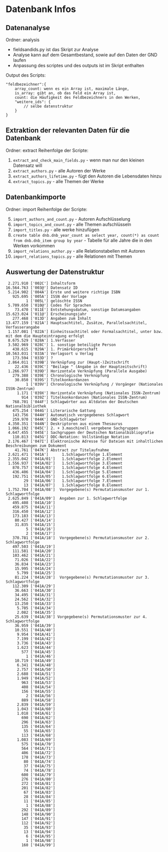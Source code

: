 # Datenbank Infos

## Datenanalyse

Ordner: analysis
* fieldsandids.py ist das Skript zur Analyse
* Analyse kann auf dem Gesamtbestand, sowie auf den Daten der GND laufen
* Anpassung des scriptes und des outputs ist im Skript enthalten

Output des Scripts:

```
"feldbezeichner":{
    array_count: wenn es ein Array ist, maximale Länge,
    is_array: gibt an, ob das Feld ein Array ist,
    count: die Häufigkeit des Feldbezeichners in den Werken,
    "weitere_ids": {
        // selbe datenstruktur
    }
}
```

## Extraktion der relevanten Daten für die Datenbank

Ordner: extract
Reihenfolge der Scripte:

1. `extract_and_check_main_fields.py` - wenn man nur den kleinen Datensatz will
2. `extract_authors.py` - alle Autoren der Werke 
3. `extract_authors_lifetime.py` - fügt den Autoren die Lebensdaten hinzu 
4. `extract_topics.py` - alle Themen der Werke 

## Datenbankimporte

Ordner: import
Reihenfolge der Scripte:

5. `import_authors_and_count.py` - Autoren Aufschlüsselung
6. `import_topics_and_count.py` - alle Themen aufschlüsseln
7. `import_titles.py` - alle werke hinzufügen
8. `create table dnb.dnb_year_count as select year, count(*) as count from dnb.dnb_item group by year` - Tabelle für alle Jahre die in den Werken vorkommen
9. `import_relations_author.py` - alle Relationstabellen mit Autoren
10. `import_relations_topics.py` - alle Relationen mit Themen

## Auswertung der Datenstruktur


```
 2.271.910 ['002C'] Inhaltsform
16.564.763 ['003@'] Datensatz ID
 5.214.902 ['004A'] Erste und weitere richtige ISBN
   925.695 ['005A'] ISSN der Vorlage
         1 ['005L'] gelöschte ISSN
 5.709.650 ['010@'] Codes für Sprachen
    73.470 ['011E'] Entstehungsdatum, sonstige Datumsangaben
15.623.024 ['011@'] Erscheinungsjahr
   277.468 ['013D'] Angaben zum Inhalt
13.477.159 ['021A'] Hauptsachtitel, Zusätze, Parallelsachtitel, Verfasserangabe
 1.157.081 ['022A'] Einheitssachtitel oder Formalsachtitel, unter bzw. mit dem die Haupteintragung erfolgt
 8.675.529 ['028A'] 1.Verfasser
 3.502.969 ['028C'] 1. sonstige beteiligte Person
   438.615 ['029A'] 1. Primärkörperschaft
10.563.031 ['033A'] Verlagsort u Verlag
   173.594 ['033D'] ?
 2.864.011 ['039B'] Verknüpfung zur (Haupt-)Zeitschrift
    22.436 ['039C'] "Beilage " (Angabe in der Hauptzeitschrift)
 1.266.977 ['039D'] Horizontale Verknüpfung (Parallele Ausgabe)
   279.388 ['039E'] Chronologische Verknüpfung
    30.850 ['039S'] Titelkonkordanzen
         1 ['039V'] Chronologische Verknüpfung / Vorgänger (Nationales ISSN-Zentrum)
     1.171 ['039X'] Horizontale Verknüpfung (Nationales ISSN-Zentrum)
       914 ['039Z'] Titelkonkordanzen (Nationales ISSN-Zentrum)
   768.701 ['044F'] Schlagwörter aus Altdaten der Deutschen Nationalbibliothek
   475.254 ['044G'] Literarische Gattung
   143.756 ['044H'] Automatisch vergegebenes Schlagwort
   259.970 ['044K'] GND-Schlagwörter
 4.350.351 ['044N'] Deskriptoren aus einem Thesaurus
 1.066.192 ['045C'] 2. + 3.maschinell vergebene Sachgruppen
 4.647.455 ['045E'] Sachgruppen der Deutschen Nationalbibliografie
   110.813 ['045G'] DDC-Notation: Vollständige Notation
 2.176.467 ['047I'] Elektronische Adresse für Dateien mit inhaltlichen Beschreibungen zum Dokument
    41.761 ['047K'] Abstract zur Titelaufnahme
 2.621.471 ['041A']      1.Schlagwortfolge 1.Element
 2.355.042 ['041A/01']   1.Schlagwortfolge 2.Element
 1.556.937 ['041A/02']   1.Schlagwortfolge 3.Element
   870.757 ['041A/03']   1.Schlagwortfolge 4.Element
   436.406 ['041A/04']   1.Schlagwortfolge 5.Element
   192.751 ['041A/05']   1.Schlagwortfolge 6.Element
        29 ['041A/06']   1.Schlagwortfolge 7.Element
        13 ['041A/07']   1.Schlagwortfolge 8.Element
 1.752.704 ['041A/08']  Vorgegebene(s) Permutationsmuster zur 1. Schlagwortfolge
 2.625.849 ['041A/09']  Angaben zur 1. Schlagwortfolge
   495.408 ['041A/10']
   459.875 ['041A/11']
   316.450 ['041A/12']
   173.183 ['041A/13']
    80.427 ['041A/14']
    31.835 ['041A/15']
         5 ['041A/16']
         2 ['041A/17']
   370.781 ['041A/18']  Vorgegebene(s) Permutationsmuster zur 2. Schlagwortfolge
   497.503 ['041A/19']
   111.581 ['041A/20']
   103.462 ['041A/21']
    71.026 ['041A/22']
    36.834 ['041A/23']
    15.995 ['041A/24']
     5.799 ['041A/25']
    81.224 ['041A/28']  Vorgegebene(s) Permutationsmuster zur 3. Schlagwortfolge
   112.309 ['041A/29']
    36.663 ['041A/30']
    34.495 ['041A/31']
    24.562 ['041A/32']
    13.250 ['041A/33']
     5.705 ['041A/34']
     2.082 ['041A/35']
    25.639 ['041A/38'] Vorgegebene(s) Permutationsmuster zur 4. Schlagwortfolge
    36.959 ['041A/39']
    10.551 ['041A/40']
     9.954 ['041A/41']
     7.199 ['041A/42']
     3.736 ['041A/43']
     1.623 ['041A/44']
       577 ['041A/45']
         1 ['041A/46']
    10.719 ['041A/49']
     6.341 ['041A/48']
     2.757 ['041A/50']
     2.688 ['041A/51']
     1.949 ['041A/52']
       963 ['041A/53']
       408 ['041A/54']
       156 ['041A/55']
         2 ['041A/56']
       889 ['041A/58']
     2.839 ['041A/59']
     1.043 ['041A/60']
     1.018 ['041A/61']
       690 ['041A/62']
       296 ['041A/63']
       135 ['041A/64']
        55 ['041A/65']
       113 ['041A/68']
     1.083 ['041A/69']
       575 ['041A/70']
       564 ['041A/71']
       406 ['041A/72']
       178 ['041A/73']
        80 ['041A/74']
        37 ['041A/75']
        74 ['041A/78']
       600 ['041A/79']
       276 ['041A/80']
       272 ['041A/81']
       201 ['041A/82']
        67 ['041A/83']
        28 ['041A/84']
        11 ['041A/85']
         1 ['041A/88']
       292 ['041A/89']
       148 ['041A/90']
       147 ['041A/91']
       112 ['041A/92']
        35 ['041A/93']
        13 ['041A/94']
         6 ['041A/95']
         1 ['041A/98']
       160 ['041A/99']
```

